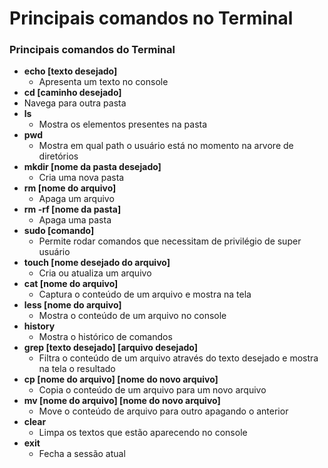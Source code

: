 # Principais comandos no Terminal

### **Principais comandos do Terminal**

- **echo [texto desejado]**
    - Apresenta um texto no console
- **cd [caminho desejado]**
- Navega para outra pasta
- **ls**
    - Mostra os elementos presentes na pasta
- **pwd**
    - Mostra em qual path o usuário está no momento na arvore de diretórios
- **mkdir [nome da pasta desejado]**
    - Cria uma nova pasta
- **rm [nome do arquivo]**
    - Apaga um arquivo
- **rm -rf [nome da pasta]**
    - Apaga uma pasta
- **sudo [comando]**
    - Permite rodar comandos que necessitam de privilégio de super usuário
- **touch [nome desejado do arquivo]**
    - Cria ou atualiza um arquivo
- **cat [nome do arquivo]**
    - Captura o conteúdo de um arquivo e mostra na tela
- **less [nome do arquivo]**
    - Mostra o conteúdo de um arquivo no console
- **history**
    - Mostra o histórico de comandos
- **grep [texto desejado] [arquivo desejado]**
    - Filtra o conteúdo de um arquivo através do texto desejado e mostra na tela o resultado
- **cp [nome do arquivo] [nome do novo arquivo]**
    - Copia o conteúdo de um arquivo para um novo arquivo
- **mv [nome do arquivo] [nome do novo arquivo]**
    - Move o conteúdo de arquivo para outro apagando o anterior
- **clear**
    - Limpa os textos que estão aparecendo no console
- **exit**
    - Fecha a sessão atual
